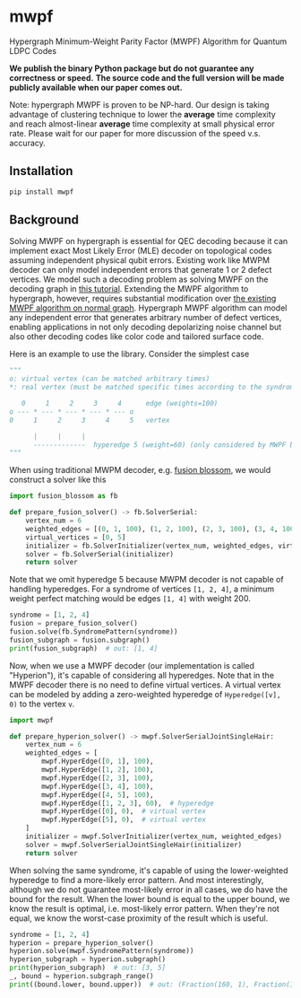 # mwpf
Hypergraph Minimum-Weight Parity Factor (MWPF) Algorithm for Quantum LDPC Codes

**We publish the binary Python package but do not guarantee any correctness or speed.**
**The source code and the full version will be made publicly available when our paper comes out.**

Note: hypergraph MWPF is proven to be NP-hard. Our design is taking advantage of clustering technique to lower
the **average** time complexity and reach almost-linear **average** time complexity at small physical error rate.
Please wait for our paper for more discussion of the speed v.s. accuracy.

## Installation

```sh
pip install mwpf
```

## Background

Solving MWPF on hypergraph is essential for QEC decoding because it can implement exact Most Likely Error (MLE) decoder 
on topological codes assuming independent physical qubit errors. Existing work like MWPM decoder can only model independent 
errors that generate 1 or 2 defect vertices. We model such a decoding problem as solving MWPF on the decoding graph in 
[this tutorial](https://tutorial.fusionblossom.com/problem-definition.html). Extending the MWPF algorithm to hypergraph, 
however, requires substantial modification over [the existing MWPF algorithm on normal graph](https://github.com/yuewuo/fusion-blossom). 
Hypergraph MWPF algorithm can model any independent error that generates arbitrary number of defect vertices, 
enabling applications in not only decoding depolarizing noise channel but also other decoding codes like color 
code and tailored surface code.

Here is an example to use the library. Consider the simplest case 

```python
"""
o: virtual vertex (can be matched arbitrary times)
*: real vertex (must be matched specific times according to the syndrome)

   0     1     2     3     4      edge (weights=100)
o --- * --- * --- * --- * --- o
0     1     2     3     4     5   vertex

      |     |     |
      -------------  hyperedge 5 (weight=60) (only considered by MWPF but not MWPM)
"""
```

When using traditional MWPM decoder, e.g. [fusion blossom](https://github.com/yuewuo/fusion-blossom), we would construct a solver like this

```python
import fusion_blossom as fb

def prepare_fusion_solver() -> fb.SolverSerial:
    vertex_num = 6
    weighted_edges = [(0, 1, 100), (1, 2, 100), (2, 3, 100), (3, 4, 100), (4, 5, 100)]
    virtual_vertices = [0, 5]
    initializer = fb.SolverInitializer(vertex_num, weighted_edges, virtual_vertices)
    solver = fb.SolverSerial(initializer)
    return solver
```

Note that we omit hyperedge 5 because MWPM decoder is not capable of handling hyperedges.
For a syndrome of vertices `[1, 2, 4]`, a minimum weight perfect matching would be edges `[1, 4]` with weight 200.

```python
syndrome = [1, 2, 4]
fusion = prepare_fusion_solver()
fusion.solve(fb.SyndromePattern(syndrome))
fusion_subgraph = fusion.subgraph()
print(fusion_subgraph)  # out: [1, 4]
```

Now, when we use a MWPF decoder (our implementation is called "Hyperion"), it's capable of considering all hyperedges.
Note that in the MWPF decoder there is no need to define virtual vertices.
A virtual vertex can be modeled by adding a zero-weighted hyperedge of `Hyperedge([v], 0)` to the vertex `v`.

```python
import mwpf

def prepare_hyperion_solver() -> mwpf.SolverSerialJointSingleHair:
    vertex_num = 6
    weighted_edges = [
        mwpf.HyperEdge([0, 1], 100),
        mwpf.HyperEdge([1, 2], 100),
        mwpf.HyperEdge([2, 3], 100),
        mwpf.HyperEdge([3, 4], 100),
        mwpf.HyperEdge([4, 5], 100),
        mwpf.HyperEdge([1, 2, 3], 60),  # hyperedge
        mwpf.HyperEdge([0], 0),  # virtual vertex
        mwpf.HyperEdge([5], 0),  # virtual vertex
    ]
    initializer = mwpf.SolverInitializer(vertex_num, weighted_edges)
    solver = mwpf.SolverSerialJointSingleHair(initializer)
    return solver
```

When solving the same syndrome, it's capable of using the lower-weighted hyperedge to find a more-likely error pattern.
And most interestingly, although we do not guarantee most-likely error in all cases, we do have the bound for the result.
When the lower bound is equal to the upper bound, we know the result is optimal, i.e. most-likely error pattern.
When they're not equal, we know the worst-case proximity of the result which is useful.


```python
syndrome = [1, 2, 4]
hyperion = prepare_hyperion_solver()
hyperion.solve(mwpf.SyndromePattern(syndrome))
hyperion_subgraph = hyperion.subgraph()
print(hyperion_subgraph)  # out: [3, 5]
_, bound = hyperion.subgraph_range()
print((bound.lower, bound.upper))  # out: (Fraction(160, 1), Fraction(160, 1))
```

